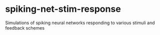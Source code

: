 # spiking-net-stim-response
Simulations of spiking neural networks responding to various stimuli and feedback schemes
